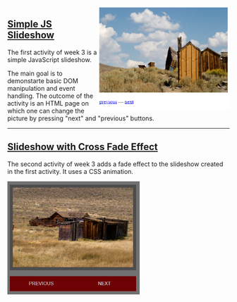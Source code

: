 <img src="./Simple JS Slideshow.PNG" width="300" align="right">

## [Simple JS Slideshow](./Simple%20JS%20Slideshow)

The first activity of week 3 is a simple JavaScript slideshow. 

The main goal is to demonstarte basic DOM manipulation and event handling. The outcome of the activity is an HTML page on which one can change the picture by pressing "next" and "previous" buttons. 

---


## [Slideshow with Cross Fade Effect](./Slideshow%20with%20Cross%20Fade%20Effect)

The second activity of week 3 adds a fade effect to the slideshow created in the first activity. It uses a CSS animation. 

<img src="./Slideshow with Cross Fade.PNG" width="300" align="left">

